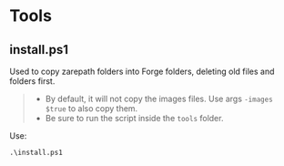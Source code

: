 # Tools

## install\.ps1

Used to copy zarepath folders into Forge folders, deleting old files and folders first.

> * By default, it will not copy the images files. Use args `-images $true` to also copy them.
> * Be sure to run the script inside the `tools` folder.

Use:

```text
.\install.ps1
```
